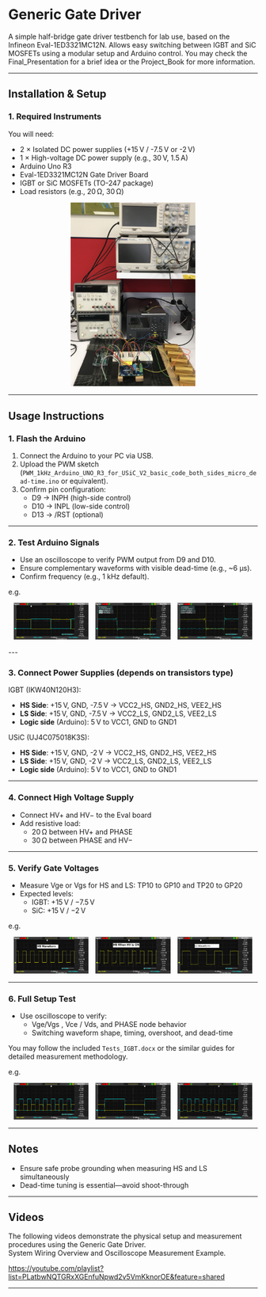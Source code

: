 # Generic Gate Driver

A simple half-bridge gate driver testbench for lab use, based on the Infineon Eval-1ED3321MC12N. Allows easy switching between IGBT and SiC MOSFETs using a modular setup and Arduino control.
You may check the Final_Presentation for a brief idea or the Project_Book for more information.

---

## Installation & Setup

### 1. Required Instruments

You will need:

- 2 × Isolated DC power supplies (+15 V / -7.5 V or -2 V)
- 1 × High-voltage DC power supply (e.g., 30 V, 1.5 A)
- Arduino Uno R3
- Eval-1ED3321MC12N Gate Driver Board
- IGBT or SiC MOSFETs (TO-247 package)
- Load resistors (e.g., 20 Ω, 30 Ω)

<div align="center">
  <img src="./Pictures/Setup.jpg" alt="Setup Overview" width="50%">
</div>

---

## Usage Instructions

### 1. Flash the Arduino

1. Connect the Arduino to your PC via USB.
2. Upload the PWM sketch (`PWM_1kHz_Arduino_UNO_R3_for_USiC_V2_basic_code_both_sides_micro_dead-time.ino` or equivalent).
3. Confirm pin configuration:
   - D9 → INPH (high-side control)
   - D10 → INPL (low-side control)
   - D13 → /RST (optional)

---

### 2. Test Arduino Signals

- Use an oscilloscope to verify PWM output from D9 and D10.
- Ensure complementary waveforms with visible dead-time (e.g., ~6 µs).
- Confirm frequency (e.g., 1 kHz default).

e.g.
<p align="center">
  <img src="./Pictures/0us_in_the_code_zoom.BMP" alt="pic1" width="30%" style="display:inline-block; margin-right: 10px;">
  <img src="./Pictures/0us_in_the_code_zoom_dead_time_D10_D9.BMP" alt="pic2" width="30%" style="display:inline-block; margin-right: 10px;">
  <img src="./Pictures/0us_in_the_code_zoom_dead_time_D9_D10.BMP" alt="pic3" width="30%" style="display:inline-block;">
</p>
---

### 3. Connect Power Supplies (depends on transistors type)
IGBT (IKW40N120H3):
- **HS Side**: +15 V, GND, -7.5 V → VCC2_HS, GND2_HS, VEE2_HS 
- **LS Side**: +15 V, GND, -7.5 V → VCC2_LS, GND2_LS, VEE2_LS
- **Logic side** (Arduino): 5 V to VCC1, GND to GND1

USiC (UJ4C075018K3S):
- **HS Side**: +15 V, GND, -2 V → VCC2_HS, GND2_HS, VEE2_HS 
- **LS Side**: +15 V, GND, -2 V → VCC2_LS, GND2_LS, VEE2_LS
- **Logic side** (Arduino): 5 V to VCC1, GND to GND1

---

### 4. Connect High Voltage Supply

- Connect HV+ and HV− to the Eval board
- Add resistive load:
  - 20 Ω between HV+ and PHASE
  - 30 Ω between PHASE and HV−

---

### 5. Verify Gate Voltages

- Measure Vge or Vgs for HS and LS: TP10 to GP10 and TP20 to GP20
- Expected levels:
  - IGBT: +15 V / −7.5 V
  - SiC: +15 V / −2 V

e.g.
<p align="center">
  <img src="./Pictures/USiC_test1_+15_-2_30V_1.5A_Vgs_HS(high_voltage_off).BMP" alt="pic1" width="30%" style="display:inline-block; margin-right: 10px;">
  <img src="./Pictures/USiC_test1_+15_-2_30V_1.5A_Vgs_HS(high_voltage_ON).BMP" alt="pic2" width="30%" style="display:inline-block; margin-right: 10px;">
  <img src="./Pictures/USiC_test1_+15_-2_30V_1.5A_Vgs_LS(high_voltage_off).BMP" width="30%" style="display:inline-block;">
</p>

---

### 6. Full Setup Test

- Use oscilloscope to verify:
  - Vge/Vgs , Vce / Vds, and PHASE node behavior
  - Switching waveform shape, timing, overshoot, and dead-time

You may follow the included `Tests_IGBT.docx` or the similar guides for detailed measurement methodology.

e.g.
<p align="center">
  <img src="./Pictures/USiC_test2_+15_-2_30V_1.5A_Vgs_Vds_HS.BMP" alt="pic1" width="30%" style="display:inline-block; margin-right: 10px;">
  <img src="./Pictures/USiC_test2_+15_-2_30V_1.5A_Vgs_Vds_HS_zoom.BMP" alt="pic2" width="30%" style="display:inline-block; margin-right: 10px;">
  <img src="./Pictures/USiC_test2_+15_-2_30V_1.5A_Vgs_Vds_LS.BMP" width="30%" style="display:inline-block;">
</p>

---

## Notes

- Ensure safe probe grounding when measuring HS and LS simultaneously
- Dead-time tuning is essential—avoid shoot-through

---

## Videos

The following videos demonstrate the physical setup and measurement procedures using the Generic Gate Driver. \
System Wiring Overview and Oscilloscope Measurement Example.

https://youtube.com/playlist?list=PLatbwNQTGRxXGEnfuNpwd2v5VmKknorOE&feature=shared

---

